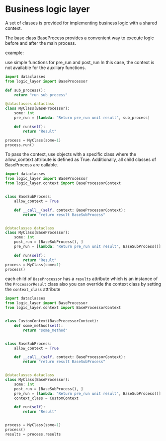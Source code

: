 # Business logic layer

A set of classes is provided for implementing business logic with a shared context.

The base class BaseProcess provides a convenient way to execute logic before and after the main process.

example:

use simple functions for pre_run and post_run
In this case, the context is not available for the auxiliary functions.

```python
import dataclasses
from logic_layer import BaseProcessor

def sub_process():
    return "run sub_process"

@dataclasses.dataclass
class MyClass(BaseProcessor):
    some: int
    pre_run = [lambda: "Return pre_run unit result", sub_process]

    def run(self):
        return "Result"

process = MyClass(some=1)
process.run()

```

To pass the context, use objects with a specific class where the allow_context attribute is defined as True.
Additionally, all child classes of BaseProcess are callable.

```python
import dataclasses
from logic_layer import BaseProcessor
from logic_layer.context import BaseProcessorContext


class BaseSubProcess:
    allow_context = True

    def __call__(self, context: BaseProcessorContext):
        return "return result BaseSubProcess"


@dataclasses.dataclass
class MyClass(BaseProcessor):
    some: int
    post_run = [BaseSubProcess(), ]
    pre_run = [lambda: "Return pre_run unit result", BaseSubProcess()]

    def run(self):
        return "Result"
process = MyClass(some=1)
process()
```

each child of `BaseProcessor` has a `results` attribute which is an instance of the `ProcessorResult` class
also you can override the context class by setting the `context_class` attribute

```python
import dataclasses
from logic_layer import BaseProcessor
from logic_layer.context import BaseProcessorContext


class CustomContext(BaseProcessorContext):
    def some_method(self):
        return "some_method"


class BaseSubProcess:
    allow_context = True

    def __call__(self, context: BaseProcessorContext):
        return "return result BaseSubProcess"


@dataclasses.dataclass
class MyClass(BaseProcessor):
    some: int
    post_run = [BaseSubProcess(), ]
    pre_run = [lambda: "Return pre_run unit result", BaseSubProcess()]
    context_class = CustomContext

    def run(self):
        return "Result"


process = MyClass(some=1)
process()
results = process.results
```
